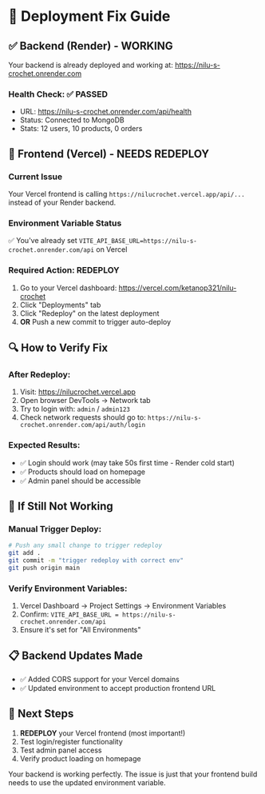 # 🚀 Deployment Fix Guide

## ✅ Backend (Render) - WORKING
Your backend is already deployed and working at: https://nilu-s-crochet.onrender.com

### Health Check: ✅ PASSED
- URL: https://nilu-s-crochet.onrender.com/api/health
- Status: Connected to MongoDB
- Stats: 12 users, 10 products, 0 orders

## 🔧 Frontend (Vercel) - NEEDS REDEPLOY

### Current Issue
Your Vercel frontend is calling `https://nilucrochet.vercel.app/api/...` instead of your Render backend.

### Environment Variable Status
✅ You've already set `VITE_API_BASE_URL=https://nilu-s-crochet.onrender.com/api` on Vercel

### Required Action: REDEPLOY
1. Go to your Vercel dashboard: https://vercel.com/ketanop321/nilu-crochet
2. Click "Deployments" tab
3. Click "Redeploy" on the latest deployment
4. **OR** Push a new commit to trigger auto-deploy

## 🔍 How to Verify Fix

### After Redeploy:
1. Visit: https://nilucrochet.vercel.app
2. Open browser DevTools → Network tab
3. Try to login with: `admin` / `admin123`
4. Check network requests should go to: `https://nilu-s-crochet.onrender.com/api/auth/login`

### Expected Results:
- ✅ Login should work (may take 50s first time - Render cold start)
- ✅ Products should load on homepage  
- ✅ Admin panel should be accessible

## 🚨 If Still Not Working

### Manual Trigger Deploy:
```bash
# Push any small change to trigger redeploy
git add .
git commit -m "trigger redeploy with correct env"
git push origin main
```

### Verify Environment Variables:
1. Vercel Dashboard → Project Settings → Environment Variables
2. Confirm: `VITE_API_BASE_URL = https://nilu-s-crochet.onrender.com/api`
3. Ensure it's set for "All Environments"

## 📋 Backend Updates Made
- ✅ Added CORS support for your Vercel domains
- ✅ Updated environment to accept production frontend URL

## 🎯 Next Steps
1. **REDEPLOY** your Vercel frontend (most important!)
2. Test login/register functionality  
3. Test admin panel access
4. Verify product loading on homepage

Your backend is working perfectly. The issue is just that your frontend build needs to use the updated environment variable.
